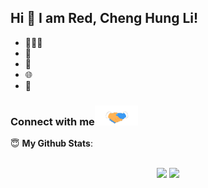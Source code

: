  ## Hi 👋 I am Red, Cheng Hung Li! 


- 👨🏽‍💻 
- 🤝 
- 👨 
- 🌐 
- 👋 
 
 ### Connect with me<img src="https://raw.githubusercontent.com/Dorahero/Dorahero/main/Assets/handshake.gif" height="32px">

 <summary> 😇 <b>My Github Stats</b>: </summary>
<br>
<p align = "center">
  <img src = "https://github-readme-stats.vercel.app/api?username=dorahero&show_icons=true&theme=tokyonight&line_height=27">
  <img src = "https://github-readme-stats.vercel.app/api/top-langs/?username=dorahero&hide=css,java,html&theme=tokyonight">
</p>

<!--START_SECTION:waka-->



<!--END_SECTION:waka-->